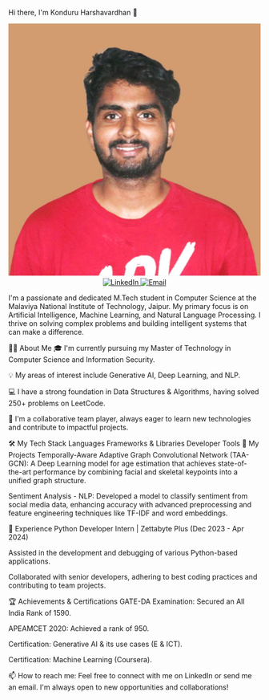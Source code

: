 Hi there, I'm Konduru Harshavardhan 👋
<p align="center">
<a href="[Link to your deployed portfolio]">
<img src="profileforwebsites.jpeg" alt="Portfolio"/>
</a>
<a href="[Link to your LinkedIn profile]">
<img src="https://www.google.com/search?q=https://img.shields.io/badge/LinkedIn-blue%3Fstyle%3Dfor-the-badge%26logo%3Dlinkedin%26logoColor%3Dwhite" alt="LinkedIn"/>
</a>
<a href="mailto:konduru.harshav@email.com">
<img src="https://www.google.com/search?q=https://img.shields.io/badge/Email-Me-green%3Fstyle%3Dfor-the-badge%26logo%3Dgmail%26logoColor%3Dwhite" alt="Email"/>
</a>
</p>

I'm a passionate and dedicated M.Tech student in Computer Science at the Malaviya National Institute of Technology, Jaipur. My primary focus is on Artificial Intelligence, Machine Learning, and Natural Language Processing. I thrive on solving complex problems and building intelligent systems that can make a difference.

👨‍💻 About Me
🎓 I'm currently pursuing my Master of Technology in Computer Science and Information Security.

💡 My areas of interest include Generative AI, Deep Learning, and NLP.

💻 I have a strong foundation in Data Structures & Algorithms, having solved 250+ problems on LeetCode.

🤝 I'm a collaborative team player, always eager to learn new technologies and contribute to impactful projects.

🛠️ My Tech Stack
Languages
Frameworks & Libraries
Developer Tools
🚀 My Projects
Temporally-Aware Adaptive Graph Convolutional Network (TAA-GCN): A Deep Learning model for age estimation that achieves state-of-the-art performance by combining facial and skeletal keypoints into a unified graph structure.

Sentiment Analysis - NLP: Developed a model to classify sentiment from social media data, enhancing accuracy with advanced preprocessing and feature engineering techniques like TF-IDF and word embeddings.

💼 Experience
Python Developer Intern | Zettabyte Plus (Dec 2023 - Apr 2024)

Assisted in the development and debugging of various Python-based applications.

Collaborated with senior developers, adhering to best coding practices and contributing to team projects.

🏆 Achievements & Certifications
GATE-DA Examination: Secured an All India Rank of 1590.

APEAMCET 2020: Achieved a rank of 950.

Certification: Generative AI & its use cases (E & ICT).

Certification: Machine Learning (Coursera).

📫 How to reach me:
Feel free to connect with me on LinkedIn or send me an email. I'm always open to new opportunities and collaborations!
